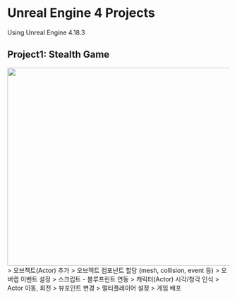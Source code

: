 # Unreal Engine 4 Projects
Using Unreal Engine 4.18.3

## Project1: Stealth Game
<img src="https://user-images.githubusercontent.com/86781939/168446004-5138e1a4-a0ed-49e6-a346-58a50f992568.png"  width="800" height="450" >
> 오브젝트(Actor) 추가
> 오브젝트 컴포넌트 할당 (mesh, collision, event 등)
> 오버랩 이벤트 설정
> 스크립트 - 블루프린트 연동
> 캐릭터(Actor) 시각/청각 인식
> Actor 이동, 회전
> 뷰포인트 변경
> 멀티플레이어 설정
> 게임 배포
